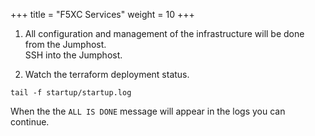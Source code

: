 +++
title = "F5XC Services"
weight = 10
+++

1. All configuration and management of the infrastructure will be done from the Jumphost.  
   SSH into the Jumphost.

2. Watch the terraform deployment status.

```
tail -f startup/startup.log
```

When the the `ALL IS DONE` message will appear in the logs you can continue. 